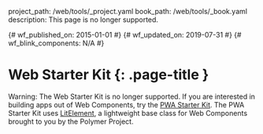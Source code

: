 project_path: /web/tools/_project.yaml
book_path: /web/tools/_book.yaml
description: This page is no longer supported.

{# wf_published_on: 2015-01-01 #}
{# wf_updated_on: 2019-07-31 #}
{# wf_blink_components: N/A #}

# Web Starter Kit {: .page-title }

Warning: The Web Starter Kit is no longer supported. If you are interested in
building apps out of Web Components, try the
[PWA Starter Kit](https://pwa-starter-kit.polymer-project.org/). The PWA
Starter Kit uses [LitElement](https://lit-element.polymer-project.org/), a
lightweight base class for Web Components brought to you by the Polymer Project.

&nbsp;
